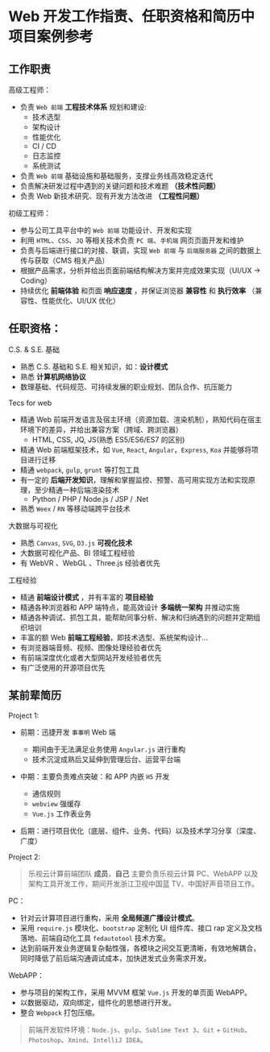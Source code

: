 # Web 开发工作指责、任职资格和简历中项目案例参考

## 工作职责

高级工程师：  
* 负责 `Web 前端` **工程技术体系** 规划和建设:  
    * 技术选型  
    * 架构设计  
    * 性能优化  
    * CI / CD  
    * 日志监控  
    * 系统测试  
* 负责 `Web 前端` 基础设施和基础服务，支撑业务线高效稳定迭代
* 负责解决研发过程中遇到的关键问题和技术难题 **（技术性问题）**
* 负责 Web 新技术研究、现有开发方法改进 **（工程性问题）**

初级工程师：  
* 参与公司工具平台中的 `Web 前端` 功能设计、开发和实现  
* 利用 `HTML`、`CSS`、`JQ` 等相关技术负责 `PC 端`、`手机端` 网页页面开发和维护  
* 负责与后端进行接口的对接、联调，实现 `Web 前端` 与 `后端服务器` 之间的数据上传与获取（CMS 相关产品）  
* 根据产品需求，分析并给出页面前端结构解决方案并完成效果实现（UI/UX -> Coding）    
* 持续优化 **前端体验** 和页面 **响应速度** ，并保证浏览器 **兼容性** 和 **执行效率** （兼容性、性能优化、UI/UX 优化）


## 任职资格：  

C.S. & S.E. 基础  
* 熟悉 C.S. 基础和 S.E. 相关知识，如：**设计模式**  
* 熟悉 **计算机网络协议**  
* 数理基础、代码规范、可持续发展的职业规划、团队合作、抗压能力  

Tecs for web
* 精通 Web 前端开发语言及宿主环境（资源加载、渲染机制），熟知代码在宿主环境下的差异，并给出兼容方案（跨域、跨浏览器）  
    * HTML, CSS, JQ, JS(熟悉 ES5/ES6/ES7 的区别)   
* 精通 Web 前端框架技术，如 `Vue`, `React`, `Angular`，`Express`, `Koa` 并能够将项目进行迁移  
* 精通 `webpack`, `gulp`, `grunt` 等打包工具  
* 有一定的 **后端开发知识**，理解和掌握监控、预警、高可用实现方法和实现原理，至少精通一种后端渲染技术  
    * Python / PHP / Node.js / JSP / .Net  
* 熟悉 `Weex` / `RN` 等移动端跨平台技术

大数据与可视化  
* 熟悉 `Canvas`, `SVG`, `D3.js` **可视化技术**  
* 大数据可视化产品、BI 领域工程经验
* 有 WebVR 、WebGL 、Three.js 经验者优先

工程经验  
* 精通 **前端设计模式** ，并有丰富的 **项目经验**
* 精通各种浏览器和 APP 端特点，能高效设计 **多端统一架构** 并推动实施  
* 精通各种调试、抓包工具，能帮助同事分析、解决和归纳遇到的问题并定期组织培训
* 丰富的额 Web **前端工程经验**，即技术选型、系统架构设计...  
* 有浏览器端音频、视频、图像处理经验者优先  
* 有前端深度优化或者大型网站开发经验者优先  
* 有广泛使用的开源项目优先  


## 某前辈简历

Project 1:
* 前期：迅捷开发 `事事明` Web 端
    * 期间由于无法满足业务使用 `Angular.js` 进行重构  
    * 技术沉淀成熟后又延伸到管理后台、运营平台端

* 中期：主要负责难点突破：和 APP 内嵌 `H5` 开发  
    * 通信规则  
    * `webview` 强缓存  
    * `Vue.js` 工作表业务

* 后期：进行项目优化（底层、组件、业务、代码）以及技术学习分享（深度、广度）

Project 2:
> 乐视云计算前端团队 **成员**，**自己** 主要负责乐视云计算 PC、WebAPP 以及架构工具开发工作，期间开发浙江卫视中国蓝 TV、中国好声音项目工作。

PC：  
* 针对云计算项目进行重构，采用 **全局频道广播设计模式**。  
* 采用 `require.js` 模块化、`bootstrap` 定制化 UI 组件库、接口 rap 定义及文档落地、前端自动化工具 `fedautotool` 技术方案。  
* 达到前端开发业务逻辑复杂黏性强，各模块之间交互更清晰，有效地解耦合，同时降低了前后端沟通调试成本，加快迸发式业务需求开发。

WebAPP：  
* 参与项目的架构工作，采用 MVVM 框架 `Vue.js` 开发的单页面 WebAPP。  
* 以数据驱动，双向绑定，组件化的思想进行开发。  
* 整合 `Webpack` 打包压缩。

> 前端开发软件环境：`Node.js`、`gulp`、`Sublime Text 3`、`Git` + `GitHub`、`Photoshop`、`Xmind`、`IntelliJ IDEA`。